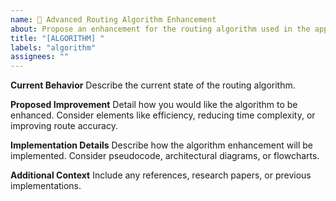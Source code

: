 ```yaml
---
name: 🔄 Advanced Routing Algorithm Enhancement
about: Propose an enhancement for the routing algorithm used in the app.
title: "[ALGORITHM] "
labels: "algorithm"
assignees: ""
---
```


**Current Behavior**
Describe the current state of the routing algorithm.

**Proposed Improvement**
Detail how you would like the algorithm to be enhanced. Consider elements like efficiency, reducing time complexity, or improving route accuracy.

**Implementation Details**
Describe how the algorithm enhancement will be implemented. Consider pseudocode, architectural diagrams, or flowcharts.

**Additional Context**
Include any references, research papers, or previous implementations.
